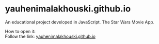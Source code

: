 # yauhenimalakhouski.github.io

An educational project developed in JavaScript.
The Star Wars Movie App.

How to open it:<br>
Follow the link: <a href="https://yauhenimalakhouski.github.io/The_Star_Wars_Movies_app/index.html" target="_blank">yauhenimalakhouski.github.io</a> 

